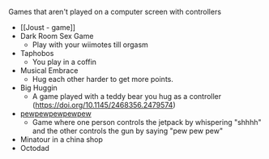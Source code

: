 Games that aren't played on a computer screen with controllers

 - [[Joust - game]]
 - Dark Room Sex Game
   - Play with your wiimotes till orgasm
 - Taphobos
   - You play in a coffin 
 - Musical Embrace
   - Hug each other harder to get more points.
 - Big Huggin
   - A game played with a teddy bear you hug as a controller (https://doi.org/10.1145/2468356.2479574)
 - [pewpewpewpewpew](https://www.slashgear.com/geekiest-video-game-ever-called-pewpewpewpewpewpewpewpewpew-28136432)
   - Game where one person controls the jetpack by whispering "shhhh" and the other controls the gun by saying "pew pew pew"
 - Minatour in a china shop
 - Octodad
